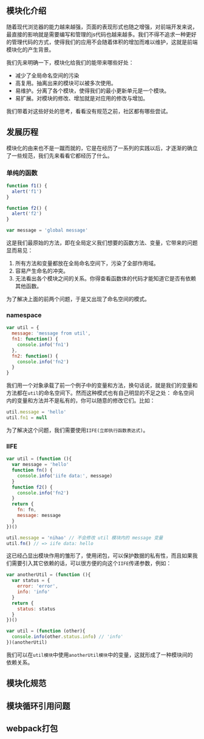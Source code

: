 ## 模块化介绍

随着现代浏览器的能力越来越强，页面的表现形式也随之增强，对前端开发来说，最直接的影响就是需要编写和管理的js代码也越来越多。我们不得不追求一种更好的管理代码的方式，使得我们的应用不会随着体积的增加而难以维护，这就是前端模块化的产生背景。

我们先来明确一下，模块化给我们的能带来哪些好处：
- 减少了全局命名空间的污染
- 高复用。抽离出来的模块可以被多次使用。
- 易维护。分离了各个模块，使得我们的最小更新单元是一个模块。
- 易扩展。对模块的修改、增加就是对应用的修改与增加。

我们带着对这些好处的思考，看看没有规范之前，社区都有哪些尝试。

## 发展历程

模块化的由来也不是一蹴而就的，它是在经历了一系列的实践以后，才逐渐的确立了一些规范，我们先来看看它都经历了什么。

### 单纯的函数

```js
function f1() {
  alert('f1')
}

function f2() {
  alert('f2')
}

var message = 'global message'
```

这是我们最原始的方法，即在全局定义我们想要的函数方法、变量，它带来的问题显而易见：
1. 所有方法和变量都放在全局命名空间下，污染了全部作用域。
2. 容易产生命名的冲突。
3. 无法看出各个模块之间的关系。你得查看函数体的代码才能知道它是否有依赖其他函数。

为了解决上面的前两个问题，于是又出现了命名空间的模式。

### namespace

```js
var util = {
  message: 'message from util',
  fn1: function() {
    console.info('fn1')
  },
  fn2: function() {
    console.info('fn2')
  }
}

```

我们用一个对象承载了前一个例子中的变量和方法，换句话说，就是我们的变量和方法都在`util`的命名空间下。然而这种模式也有自己明显的不足之处：
命名空间内的变量和方法并不是私有的，你可以随意的修改它们。比如：

```js
util.message = 'hello'
util.fn1 = null
```

为了解决这个问题，我们需要使用`IIFE(立即执行函数表达式)`。

### IIFE
```js
var util = (function (){
  var message = 'hello'
  function fn() {
    console.info('iife data:', message)
  }
  function f2() {
    console.info('fn2')
  }
  return {
    fn: fn,
    message: message
  }
})()

util.message = 'nihao' // 不会修改 util 模块内的 message 变量
util.fn() // => iife data: hello
```

这已经凸显出模块作用的雏形了，使用闭包，可以保护数据的私有性，而且如果我们需要引入其它依赖的话，可以很方便的向这个`IIFE`传递参数，例如：
```js
var anotherUtil = (function (){
  var status = {
    error: 'error',
    info: 'info'
  }
  return {
    status: status
  }
})()

var util = (function (other){
  console.info(other.status.info) // 'info'
})(anotherUtil)

```

我们可以在`util模块`中使用`anotherUtil模块`中的变量，这就形成了一种模块间的依赖关系。

## 模块化规范

## 模块循环引用问题

## webpack打包